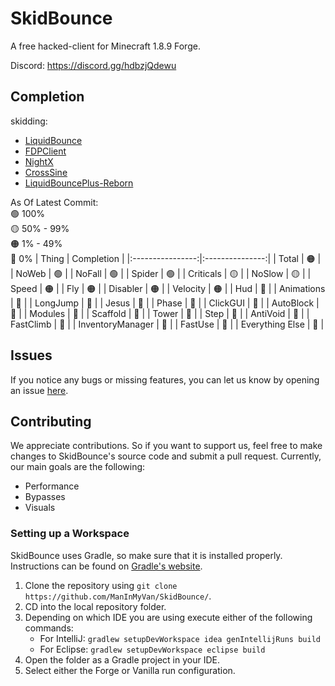 # SkidBounce
A free hacked-client for Minecraft 1.8.9 Forge.

Discord: https://discord.gg/hdbzjQdewu

## Completion

skidding:
* [LiquidBounce](https://github.com/CCBlueX/LiquidBounce/tree/legacy)
* [FDPClient](https://github.com/SkidderMC/FDPClient)
* [NightX](https://github.com/Aspw-w/NightX-Client)
* [CrossSine](https://github.com/shxp3/CrossSine)
* [LiquidBouncePlus-Reborn](https://github.com/liquidbounceplusreborn/LiquidbouncePlus-Reborn)

As Of Latest Commit:\
:green_circle: 100%\
:yellow_circle: 50% - 99%\
:orange_circle: 1% - 49%\
:red_circle: 0%
|      Thing       |   Completion    |
|:----------------:|:---------------:|
|      Total       | :orange_circle: |
|      NoWeb       | :green_circle:  |
|      NoFall      | :green_circle:  |
|      Spider      | :green_circle:  |
|    Criticals     | :yellow_circle: |
|      NoSlow      | :yellow_circle: |
|      Speed       | :orange_circle: |
|       Fly        | :orange_circle: |
|     Disabler     | :orange_circle: |
|     Velocity     | :orange_circle: |
|       Hud        |  :red_circle:   |
|    Animations    |  :red_circle:   |
|     LongJump     |  :red_circle:   |
|      Jesus       |  :red_circle:   |
|      Phase       |  :red_circle:   |
|     ClickGUI     |  :red_circle:   |
|    AutoBlock     |  :red_circle:   |
|     Modules      |  :red_circle:   |
|     Scaffold     |  :red_circle:   |
|      Tower       |  :red_circle:   |
|       Step       |  :red_circle:   |
|     AntiVoid     |  :red_circle:   |
|    FastClimb     |  :red_circle:   |
| InventoryManager |  :red_circle:   |
|     FastUse      |  :red_circle:   |
| Everything Else  |  :red_circle:   |

## Issues
If you notice any bugs or missing features, you can let us know by opening an issue [here](https://github.com/ManInMyVan/SkidBounce/issues).

## Contributing

We appreciate contributions. So if you want to support us, feel free to make changes to SkidBounce's source code and submit a pull request. Currently, our main goals are the following:
- Performance
- Bypasses
- Visuals

### Setting up a Workspace

SkidBounce uses Gradle, so make sure that it is installed properly. Instructions can be found on [Gradle's website](https://gradle.org/install/).
1. Clone the repository using `git clone https://github.com/ManInMyVan/SkidBounce/`. 
2. CD into the local repository folder.
3. Depending on which IDE you are using execute either of the following commands:
    - For IntelliJ: `gradlew setupDevWorkspace idea genIntellijRuns build`
    - For Eclipse: `gradlew setupDevWorkspace eclipse build`
4. Open the folder as a Gradle project in your IDE.
5. Select either the Forge or Vanilla run configuration.